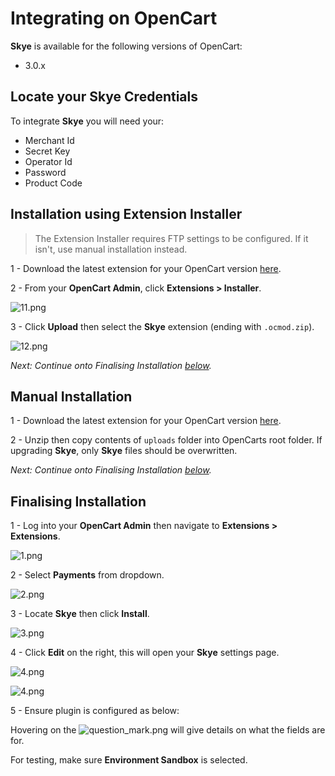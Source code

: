 # Integrating on OpenCart

**Skye** is available for the following versions of OpenCart:

* 3.0.x

## Locate your **Skye** Credentials

To integrate **Skye** you will need your:

* Merchant Id
* Secret Key
* Operator Id
* Password
* Product Code

## Installation using Extension Installer

> The Extension Installer requires FTP settings to be configured. If it isn't, use manual installation instead.

1 - Download the latest extension for your OpenCart version [here](https://github.com/shophumm/humm-opencart/releases).

2 - From your **OpenCart Admin**, click **Extensions > Installer**.

![11.png](https://raw.githubusercontent.com/skyecard/skyedocs/develop/docs/img/ecommerce/opencart/11.png)

3 - Click **Upload** then select the **Skye** extension (ending with `.ocmod.zip`).

![12.png](https://raw.githubusercontent.com/skyecard/skyedocs/develop/docs/img/ecommerce/opencart/12.png)

_Next: Continue onto Finalising Installation [below](#finalising-installation)._

## Manual Installation

1 - Download the latest extension for your OpenCart version [here](https://github.com/shophumm/humm-opencart/releases).

2 - Unzip then copy contents of `uploads` folder into OpenCarts root folder. If upgrading **Skye**, only **Skye** files should be overwritten.

_Next: Continue onto Finalising Installation [below](#finalising-installation)._

## Finalising Installation

1 - Log into your **OpenCart Admin** then navigate to **Extensions > Extensions**.

![1.png](https://raw.githubusercontent.com/skyecard/skyedocs/develop/docs/img/ecommerce/opencart/1.png)

2 - Select **Payments** from dropdown.

![2.png](https://raw.githubusercontent.com/skyecard/skyedocs/develop/docs/img/ecommerce/opencart/2.png)

3 - Locate **Skye** then click **Install**.

![3.png](https://raw.githubusercontent.com/skyecard/skyedocs/develop/docs/img/ecommerce/opencart/3.png)

4 - Click **Edit** on the right, this will open your **Skye** settings page.

![4.png](https://raw.githubusercontent.com/skyecard/skyedocs/develop/docs/img/ecommerce/opencart/3.png)

![4.png](https://raw.githubusercontent.com/skyecard/skyedocs/develop/docs/img/ecommerce/opencart/opencart_configuration.png)

5 - Ensure plugin is configured as below:

Hovering on the ![question_mark.png](https://raw.githubusercontent.com/skyecard/skyedocs/develop/docs/img/ecommerce/woocommerce/question_mark.png) will give details on what the fields are for.

For testing, make sure **Environment Sandbox** is selected. 